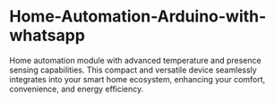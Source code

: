 # Home-Automation-Arduino-with-whatsapp
Home automation module with advanced temperature and presence sensing capabilities. This compact and versatile device seamlessly integrates into your smart home ecosystem, enhancing your comfort, convenience, and energy efficiency.
